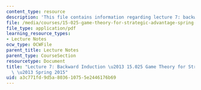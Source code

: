 ```yaml
---
content_type: resource
description: 'This file contains information regarding lecture 7: backward induction.'
file: /media/courses/15-025-game-theory-for-strategic-advantage-spring-2015/a3c771fd9d5a803610755e2446176b69_MIT15_025S15_Lec_7.pdf
file_type: application/pdf
learning_resource_types:
- Lecture Notes
ocw_type: OCWFile
parent_title: Lecture Notes
parent_type: CourseSection
resourcetype: Document
title: "Lecture 7: Backward Induction \u2013 15.025 Game Theory for Strategic Advantage\
  \ \u2013 Spring 2015"
uid: a3c771fd-9d5a-8036-1075-5e2446176b69
---
```

